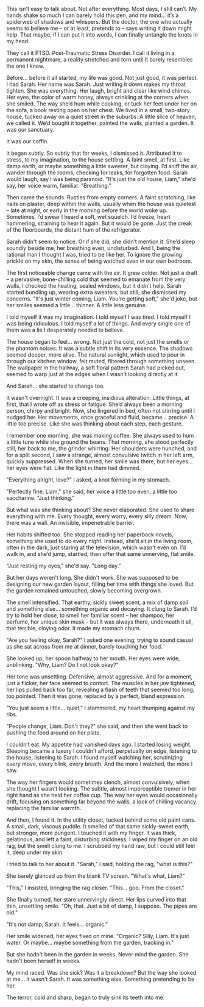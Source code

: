 This isn't easy to talk about. Not after everything. Most days, I still can’t. My hands shake so much I can barely hold this pen, and my mind… it’s a spiderweb of shadows and whispers. But the doctor, the one who actually seems to believe me – or at least, pretends to – says writing it down might help. That maybe, if I can put it into words, I can finally untangle the knots in my head.

They call it PTSD. Post-Traumatic Stress Disorder. I call it living in a permanent nightmare, a reality stretched and torn until it barely resembles the one I knew.

Before… before it all started, my life was good. Not just good, it was perfect. I had Sarah. Her name was Sarah. Just writing it down makes my throat tighten. She was everything. Her laugh, bright and clear like wind chimes. Her eyes, the color of warm honey, always crinkling at the corners when she smiled. The way she’d hum while cooking, or tuck her feet under her on the sofa, a book resting open on her chest. We lived in a small, two-story house, tucked away on a quiet street in the suburbs. A little slice of heaven, we called it. We’d bought it together, painted the walls, planted a garden. It was our sanctuary.

It was our coffin.

It began subtly. So subtly that for weeks, I dismissed it. Attributed it to stress, to my imagination, to the house settling. A faint smell, at first. Like damp earth, or maybe something a little sweeter, but cloying. I’d sniff the air, wander through the rooms, checking for leaks, for forgotten food. Sarah would laugh, say I was being paranoid. "It's just the old house, Liam," she'd say, her voice warm, familiar. "Breathing."

Then came the sounds. Rustles from empty corners. A faint scratching, like nails on plaster, deep within the walls, usually when the house was quietest – late at night, or early in the morning before the world woke up. Sometimes, I’d swear I heard a soft, wet squelch. I’d freeze, heart hammering, straining to hear it again. But it would be gone. Just the creak of the floorboards, the distant hum of the refrigerator.

Sarah didn't seem to notice. Or if she did, she didn’t mention it. She’d sleep soundly beside me, her breathing even, undisturbed. And I, being the rational man I thought I was, tried to be like her. To ignore the growing prickle on my skin, the sense of being watched even in our own bedroom.

The first noticeable change came with the air. It grew colder. Not just a draft – a pervasive, bone-chilling cold that seemed to emanate from the very walls. I checked the heating, sealed windows, but it didn't help. Sarah started bundling up, wearing extra sweaters, but still, she dismissed my concerns. "It's just winter coming, Liam. You're getting soft," she'd joke, but her smiles seemed a little… thinner. A little less genuine.

I told myself it was my imagination. I told myself I was tired. I told myself I was being ridiculous. I told myself a lot of things. And every single one of them was a lie I desperately needed to believe.

The house began to feel… wrong. Not just the cold, not just the smells or the phantom noises. It was a subtle shift in its very essence. The shadows seemed deeper, more alive. The natural sunlight, which used to pour in through our kitchen window, felt muted, filtered through something unseen. The wallpaper in the hallway, a soft floral pattern Sarah had picked out, seemed to warp just at the edges when I wasn't looking directly at it.

And Sarah… she started to change too.

It wasn't overnight. It was a creeping, insidious alteration. Little things, at first, that I wrote off as stress or fatigue. She’d always been a morning person, chirpy and bright. Now, she lingered in bed, often not stirring until I nudged her. Her movements, once graceful and fluid, became… precise. A little too precise. Like she was thinking about each step, each gesture.

I remember one morning, she was making coffee. She always used to hum a little tune while she ground the beans. That morning, she stood perfectly still, her back to me, the grinder whirring. Her shoulders were hunched, and for a split second, I saw a strange, almost convulsive twitch in her left arm, quickly suppressed. When she turned, her smile was there, but her eyes… her eyes were flat. Like the light in them had dimmed.

"Everything alright, love?" I asked, a knot forming in my stomach.

"Perfectly fine, Liam," she said, her voice a little too even, a little too saccharine. "Just thinking."

But what was she thinking about? She never elaborated. She used to share everything with me. Every thought, every worry, every silly dream. Now, there was a wall. An invisible, impenetrable barrier.

Her habits shifted too. She stopped reading her paperback novels, something she used to do every night. Instead, she’d sit in the living room, often in the dark, just staring at the television, which wasn't even on. I’d walk in, and she’d jump, startled, then offer that same unnerving, flat smile.

"Just resting my eyes," she'd say. "Long day."

But her days weren't long. She didn't work. She was supposed to be designing our new garden layout, filling her time with things she loved. But the garden remained untouched, slowly becoming overgrown.

The smell intensified. That earthy, sickly sweet scent, a mix of damp soil and something else… something organic and decaying. It clung to Sarah. I’d try to hold her close, to smell her familiar scent – her shampoo, her perfume, her unique skin musk – but it was always there, underneath it all, that terrible, cloying odor. It made my stomach churn.

"Are you feeling okay, Sarah?" I asked one evening, trying to sound casual as she sat across from me at dinner, barely touching her food.

She looked up, her spoon halfway to her mouth. Her eyes were wide, unblinking. "Why, Liam? Do I not look okay?"

Her tone was unsettling. Defensive, almost aggressive. And for a moment, just a flicker, her face seemed to contort. The muscles in her jaw tightened, her lips pulled back too far, revealing a flash of teeth that seemed too long, too pointed. Then it was gone, replaced by a perfect, bland expression.

"You just seem a little… quiet," I stammered, my heart thumping against my ribs.

"People change, Liam. Don't they?" she said, and then she went back to pushing the food around on her plate.

I couldn’t eat. My appetite had vanished days ago. I started losing weight. Sleeping became a luxury I couldn't afford, perpetually on edge, listening to the house, listening to Sarah. I found myself watching her, scrutinizing every move, every blink, every breath. And the more I watched, the more I saw.

The way her fingers would sometimes clench, almost convulsively, when she thought I wasn't looking. The subtle, almost imperceptible tremor in her right hand as she held her coffee cup. The way her eyes would occasionally drift, focusing on something far beyond the walls, a look of chilling vacancy replacing the familiar warmth.

And then, I found it. In the utility closet, tucked behind some old paint cans. A small, dark, viscous puddle. It smelled of that same sickly-sweet earth, but stronger, more pungent. I touched it with my finger. It was thick, gelatinous, and left a faint, disturbing stickiness. I wiped my finger on an old rag, but the smell clung to me. I scrubbed my hand raw, but I could still feel it, deep under my skin.

I tried to talk to her about it. "Sarah," I said, holding the rag, "what is this?"

She barely glanced up from the blank TV screen. "What's what, Liam?"

"This," I insisted, bringing the rag closer. "This… goo. From the closet."

She finally turned, her stare unnervingly direct. Her lips curved into that thin, unsettling smile. "Oh, that. Just a bit of damp, I suppose. The pipes are old."

"It's not damp, Sarah. It feels… organic."

Her smile widened, her eyes fixed on mine. "Organic? Silly, Liam. It's just water. Or maybe… maybe something from the garden, tracking in."

But she hadn't been in the garden in weeks. Never mind the garden. She hadn't been herself in weeks.

My mind raced. Was she sick? Was it a breakdown? But the way she looked at me… it wasn't Sarah. It was something else. Something pretending to be her.

The terror, cold and sharp, began to truly sink its teeth into me.